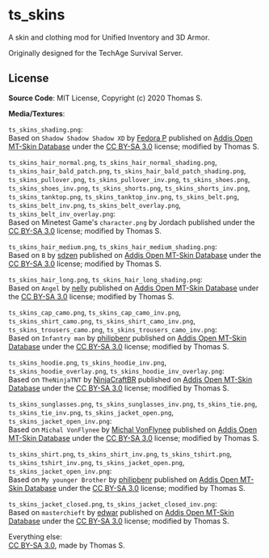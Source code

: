 # ts_skins

A skin and clothing mod for Unified Inventory and 3D Armor.

Originally designed for the TechAge Survival Server.

## License

**Source Code**: MIT License, Copyright (c) 2020 Thomas S.

**Media/Textures**:

`ts_skins_shading.png`:  
Based on `Shadow Shadow Shadow XD` by [Fedora P](http://minetest.fensta.bplaced.net/#author=Fedora%20P) published on [Addis Open MT-Skin Database](http://minetest.fensta.bplaced.net/#name=Shadow%20Shadow%20Shadow%20XD) under the [CC BY-SA 3.0](https://creativecommons.org/licenses/by-sa/3.0/) license; modified by Thomas S.

`ts_skins_hair_normal.png`, `ts_skins_hair_normal_shading.png`, `ts_skins_hair_bald_patch.png`, `ts_skins_hair_bald_patch_shading.png`,
`ts_skins_pullover.png`, `ts_skins_pullover_inv.png`, `ts_skins_shoes.png`, `ts_skins_shoes_inv.png`,
`ts_skins_shorts.png`, `ts_skins_shorts_inv.png`, `ts_skins_tanktop.png`, `ts_skins_tanktop_inv.png`,
`ts_skins_belt.png`, `ts_skins_belt_inv.png`, `ts_skins_belt_overlay.png`, `ts_skins_belt_inv_overlay.png`:  
Based on Minetest Game's `character.png` by Jordach published under the [CC BY-SA 3.0](https://creativecommons.org/licenses/by-sa/3.0/) license; modified by Thomas S.

`ts_skins_hair_medium.png`, `ts_skins_hair_medium_shading.png`:  
Based on `B` by [sdzen](http://minetest.fensta.bplaced.net/#author=sdzen) published on [Addis Open MT-Skin Database](http://minetest.fensta.bplaced.net/#name=B) under the [CC BY-SA 3.0](https://creativecommons.org/licenses/by-sa/3.0/) license; modified by Thomas S.

`ts_skins_hair_long.png`, `ts_skins_hair_long_shading.png`:  
Based on `Angel` by [nelly](http://minetest.fensta.bplaced.net/#author=nelly) published on [Addis Open MT-Skin Database](http://minetest.fensta.bplaced.net/#name=Angel) under the [CC BY-SA 3.0](https://creativecommons.org/licenses/by-sa/3.0/) license; modified by Thomas S.

`ts_skins_cap_camo.png`, `ts_skins_cap_camo_inv.png`, `ts_skins_shirt_camo.png`,
`ts_skins_shirt_camo_inv.png`, `ts_skins_trousers_camo.png`, `ts_skins_trousers_camo_inv.png`:  
Based on `Infantry man` by [philipbenr](http://minetest.fensta.bplaced.net/#author=philipbenr) published on [Addis Open MT-Skin Database](http://minetest.fensta.bplaced.net/#name=Infantry%20man) under the [CC BY-SA 3.0](https://creativecommons.org/licenses/by-sa/3.0/) license; modified by Thomas S.
 
`ts_skins_hoodie.png`, `ts_skins_hoodie_inv.png`, `ts_skins_hoodie_overlay.png`, `ts_skins_hoodie_inv_overlay.png`:  
Based on `TheNinjaTNT` by [NinjaCraftBR](http://minetest.fensta.bplaced.net/#author=NinjaCraftBR) published on [Addis Open MT-Skin Database](http://minetest.fensta.bplaced.net/#name=TheNinjaTNT) under the [CC BY-SA 3.0](https://creativecommons.org/licenses/by-sa/3.0/) license; modified by Thomas S.

`ts_skins_sunglasses.png`, `ts_skins_sunglasses_inv.png`, `ts_skins_tie.png`, `ts_skins_tie_inv.png`,
`ts_skins_jacket_open.png`, `ts_skins_jacket_open_inv.png`:  
Based on `Michal VonFlynee` by [Michal VonFlynee](http://minetest.fensta.bplaced.net/#author=Michal%20VonFlynee) published on [Addis Open MT-Skin Database](http://minetest.fensta.bplaced.net/#name=Michal%20VonFlynee) under the [CC BY-SA 3.0](https://creativecommons.org/licenses/by-sa/3.0/) license; modified by Thomas S.

`ts_skins_shirt.png`, `ts_skins_shirt_inv.png`, `ts_skins_tshirt.png`, `ts_skins_tshirt_inv.png`, `ts_skins_jacket_open.png`, `ts_skins_jacket_open_inv.png`:  
Based on `My younger Brother` by [philipbenr](http://minetest.fensta.bplaced.net/#author=philipbenr) published on [Addis Open MT-Skin Database](http://minetest.fensta.bplaced.net/#name=My%20younger%20Brother) under the [CC BY-SA 3.0](https://creativecommons.org/licenses/by-sa/3.0/) license; modified by Thomas S.

`ts_skins_jacket_closed.png`, `ts_skins_jacket_closed_inv.png`:  
Based on `masterchieft` by [edwar](http://minetest.fensta.bplaced.net/#author=edwar) published on [Addis Open MT-Skin Database](http://minetest.fensta.bplaced.net/#name=masterchieft) under the [CC BY-SA 3.0](https://creativecommons.org/licenses/by-sa/3.0/) license; modified by Thomas S.

Everything else:  
[CC BY-SA 3.0](https://creativecommons.org/licenses/by-sa/3.0/), made by Thomas S.
